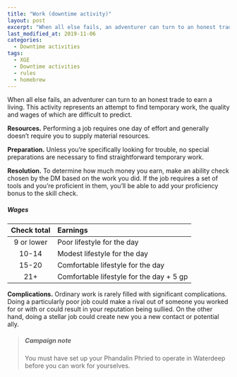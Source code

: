 ```yaml
---
title: "Work (downtime activity)"
layout: post
excerpt: "When all else fails, an adventurer can turn to an honest trade to earn a living."
last_modified_at: 2019-11-06
categories:
  - Downtime activities
tags:
  - XGE
  - Downtime activities
  - rules
  - homebrew
---
```


When all else fails, an adventurer can turn to an honest trade to earn a living. This activity represents an attempt to find temporary work, the quality and wages of which are difficult to predict.

**Resources.** Performing a job requires one day of effort and generally doesn’t require you to supply material resources.

**Preparation.** Unless you’re specifically looking for trouble, no special preparations are necessary to find straightforward temporary work.

**Resolution.** To determine how much money you earn, make an ability check chosen by the DM based on the work you did. If the job requires a set of tools and you’re proficient in them, you’ll be able to add your proficiency bonus to the skill check.

##### Wages

| Check total | Earnings |
|:---:|:---|
| 9 or lower | Poor lifestyle for the day |
| 10-14 | Modest lifestyle for the day |
| 15-20 | Comfortable lifestyle for the day |
| 21+ | Comfortable lifestyle for the day + 5 gp |

**Complications.** Ordinary work is rarely filled with significant complications. Doing a particularly poor job could make a rival out of someone you worked for or with or could result in your reputation being sullied. On the other hand, doing a stellar job could create new you a new contact or potential ally.

> ##### Campaign note
> You must have set up your Phandalin Phried to operate in Waterdeep before you can work for yourselves.